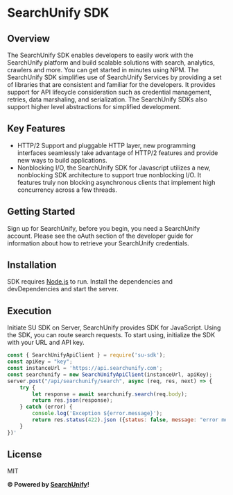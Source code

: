 # SearchUnify SDK

## Overview
The SearchUnify SDK enables developers to easily work with the SearchUnify platform and build scalable solutions with search, analytics, crawlers and more. You
can get started in minutes using NPM.
The SearchUnify SDK simplifies use of SearchUnify Services by providing a set of
libraries that are consistent and familiar for the developers. It provides support for API lifecycle consideration such as credential management, retries, data marshaling, and serialization. The SearchUnify SDKs also support higher level abstractions for simplified development.

## Key Features
* HTTP/2 Support and pluggable HTTP layer, new programming interfaces seamlessly take advantage of HTTP/2 features and provide new ways to build applications.
* Nonblocking I/O, the SearchUnify SDK for Javascript utilizes a new, nonblocking SDK architecture to support true nonblocking I/O. It features truly non blocking asynchronous clients that implement high concurrency across a few threads.

## Getting Started
Sign up for SearchUnify, before you begin, you need a SearchUnify account. Please see the oAuth section of the developer guide for information about how to retrieve your SearchUnify credentials.

## Installation
SDK requires [Node.js](https://nodejs.org/) to run.
Install the dependencies and devDependencies and start the server.

## Execution
Initiate SU SDK on Server, SearchUnify provides SDK for JavaScript. Using the SDK, you can route search requests. To start using, initialize the SDK with your URL and API key.
```javascript
const { SearchUnifyApiClient } = require('su-sdk');
const apiKey = "key";
const instanceUrl = 'https://api.searchunify.com';
const searchunify = new SearchUnifyApiClient(instanceUrl, apiKey);
server.post("/api/searchunify/search", async (req, res, next) => {
    try {
        let response = await searchunify.search(req.body);
        return res.json(response);
    } catch (error) {
        console.log('Exception ${error.message}');
        return res.status(422).json ({status: false, message: "error message" });
    }
})'
```
## License

MIT

**&copy; Powered by [SearchUnify](https://www.searchunify.com/)!**
